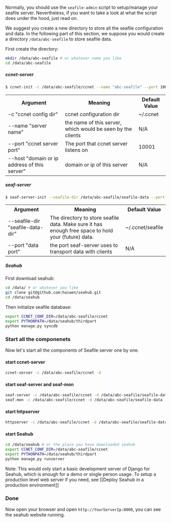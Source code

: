 Normally, you should use the `seafile-admin` script to setup/manage your seafile server. Nevertheless, if you want to take a look at what the script does under the hood, just read on.

We suggest you create a new directory to store all the seafile configuration and data. In the following part of this section, we suppose you would create a directory `/data/abc-seafile` to store seafile data.

First create the directory:

```sh
mkdir /data/abc-seafile # or whatever name you like
cd /data/abc-seafile
```

##### ccnet-server #####

```sh
$ ccnet-init -c /data/abc-seafile/ccnet --name "abc-seafile" --port 10001 --host 192.168.1.116
```
<table>
  <tr>
    <th>Argument</th>
    <th>Meaning</th>
    <th>Default Value</th>
  </tr>
  <tr>
    <td>-c "ccnet config dir" </td>
    <td>ccnet configuration dir</td>
    <td>~/.ccnet</td>
  </tr>
  <tr>
    <td>--name "server name"</td>
    <td>the name of this server, which would be seen by the clients</td>
    <td>N/A</td>
  </tr>
  <tr>
    <td>--port "ccnet server port"</td>
    <td>The port that ccnet server listens on</td>
    <td>10001</td>
  </tr>
  <tr>
    <td>--host "domain or ip address of this server"</td>
    <td>domain or ip of this server</td>
    <td>N/A</td>
  </tr>
</table>

##### seaf-server #####

```sh
$ seaf-server-init --seafile-dir /data/abc-seafile/seafile-data --port 20001
```
<table>
  <tr>
    <th>Argument</th>
    <th>Meaning</th>
    <th>Default Value</th>
  </tr>
  <tr>
    <td>--seafile-dir "seafile-data-dir" </td>
    <td>The directory to store seafile data. Make sure it has enough free space to hold your (future) data.</td>
    <td>~/.ccnet/seafile</td>
  </tr>
  <tr>
    <td>--port "data port"</td>
    <td>the port seaf-server uses to transport data with clients</td>
    <td>N/A</td>
  </tr>
</table>

##### Seahub #####

First download seahub:

```sh
cd /data/ # or whatever you like
git clone git@github.com:haiwen/seahub.git
cd /data/seahub
```

Then initialize seafile database:

```sh
export CCNET_CONF_DIR=/data/abc-seafile/ccnet
export PYTHONPATH=/data/seahub/thirdpart
python manage.py syncdb
```

### Start all the componenets ###

Now let's start all the components of Seafile server one by one.

#### start ccnet-server ####

```sh
ccnet-server -c /data/abc-seafile/ccnet -d
```

#### start seaf-server and seaf-mon ####

```sh
seaf-server -c /data/abc-seafile/ccnet -d /data/abc-seafile/seafile-data
seaf-mon -c /data/abc-seafile/ccnet -d /data/abc-seafile/seafile-data
```

#### start httpserver ####


```sh
httpserver -c /data/abc-seafile/ccnet -d /data/abc-seafile/seafile-data
```

#### start Seahub ####

```sh
cd /data/seahub # or the place you have downloaded seahub
export CCNET_CONF_DIR=/data/abc-seafile/ccnet
export PYTHONPATH=/data/seahub/thirdpart
python manage.py runserver
```

Note: This would only start a basic development server of Django for Seahub, which is enough for a demo or single person usage. To setup a production level web server if you need, see [[Deploy Seahub in a production environment]]

### Done ###

Now open your browser and open `http://YourServerIp:8000`, you can see the seahub website running.